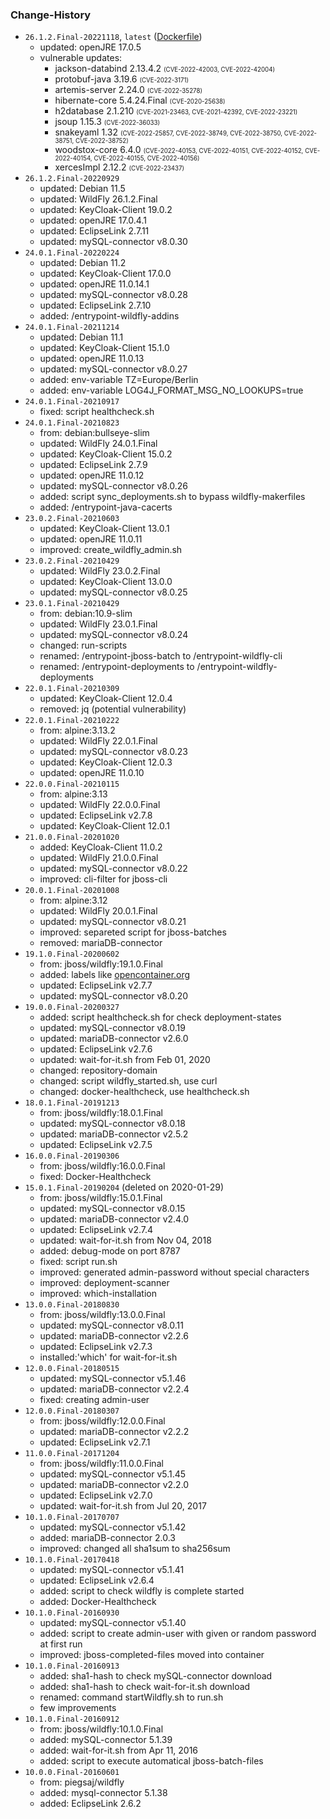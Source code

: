 ### Change-History
* `26.1.2.Final-20221118`, `latest` ([Dockerfile](https://github.com/mosaic-hgw/WildFly/blob/master/Dockerfile))
  - updated:  openJRE 17.0.5
  - vulnerable updates:
    - jackson-databind 2.13.4.2 <small><small>(CVE-2022-42003, CVE-2022-42004)</small></small>
    - protobuf-java 3.19.6 <small><small>(CVE-2022-3171)</small></small>
    - artemis-server 2.24.0 <small><small>(CVE-2022-35278)</small></small>
    - hibernate-core 5.4.24.Final <small><small>(CVE-2020-25638)</small></small>
    - h2database 2.1.210 <small><small>(CVE-2021-23463, CVE-2021-42392, CVE-2022-23221)</small></small>
    - jsoup 1.15.3 <small><small>(CVE-2022-36033)</small></small>
    - snakeyaml 1.32 <small><small>(CVE-2022-25857, CVE-2022-38749, CVE-2022-38750, CVE-2022-38751, CVE-2022-38752)</small></small>
    - woodstox-core 6.4.0 <small><small>(CVE-2022-40153, CVE-2022-40151, CVE-2022-40152, CVE-2022-40154, CVE-2022-40155, CVE-2022-40156)</small></small>
    - xercesImpl 2.12.2 <small><small>(CVE-2022-23437)</small></small>
* `26.1.2.Final-20220929`
  - updated:  Debian 11.5
  - updated:  WildFly 26.1.2.Final
  - updated:  KeyCloak-Client 19.0.2
  - updated:  openJRE 17.0.4.1
  - updated:  EclipseLink 2.7.11
  - updated:  mySQL-connector v8.0.30
* `24.0.1.Final-20220224`
  - updated:  Debian 11.2
  - updated:  KeyCloak-Client 17.0.0
  - updated:  openJRE 11.0.14.1
  - updated:  mySQL-connector v8.0.28
  - updated:  EclipseLink 2.7.10
  - added:    /entrypoint-wildfly-addins
* `24.0.1.Final-20211214`
  - updated:  Debian 11.1
  - updated:  KeyCloak-Client 15.1.0
  - updated:  openJRE 11.0.13
  - updated:  mySQL-connector v8.0.27
  - added:    env-variable TZ=Europe/Berlin
  - added:    env-variable LOG4J_FORMAT_MSG_NO_LOOKUPS=true
* `24.0.1.Final-20210917`
  - fixed:    script healthcheck.sh
* `24.0.1.Final-20210823`
  - from:     debian:bullseye-slim
  - updated:  WildFly 24.0.1.Final
  - updated:  KeyCloak-Client 15.0.2
  - updated:  EclipseLink 2.7.9
  - updated:  openJRE 11.0.12
  - updated:  mySQL-connector v8.0.26
  - added:    script sync_deployments.sh to bypass wildfly-makerfiles
  - added:    /entrypoint-java-cacerts
* `23.0.2.Final-20210603`
  - updated:  KeyCloak-Client 13.0.1
  - updated:  openJRE 11.0.11
  - improved: create_wildfly_admin.sh
* `23.0.2.Final-20210429`
  - updated:  WildFly 23.0.2.Final
  - updated:  KeyCloak-Client 13.0.0
  - updated:  mySQL-connector v8.0.25
* `23.0.1.Final-20210429`
  - from:     debian:10.9-slim
  - updated:  WildFly 23.0.1.Final
  - updated:  mySQL-connector v8.0.24
  - changed:  run-scripts
  - renamed:  /entrypoint-jboss-batch to /entrypoint-wildfly-cli
  - renamed:  /entrypoint-deployments to /entrypoint-wildfly-deployments
* `22.0.1.Final-20210309`
  - updated:  KeyCloak-Client 12.0.4
  - removed:  jq (potential vulnerability)
* `22.0.1.Final-20210222`
  - from:     alpine:3.13.2
  - updated:  WildFly 22.0.1.Final
  - updated:  mySQL-connector v8.0.23
  - updated:  KeyCloak-Client 12.0.3
  - updated:  openJRE 11.0.10
* `22.0.0.Final-20210115`
  - from:     alpine:3.13
  - updated:  WildFly 22.0.0.Final
  - updated:  EclipseLink v2.7.8
  - updated:  KeyCloak-Client 12.0.1
* `21.0.0.Final-20201020`
  - added:    KeyCloak-Client 11.0.2
  - updated:  WildFly 21.0.0.Final
  - updated:  mySQL-connector v8.0.22
  - improved: cli-filter for jboss-cli
* `20.0.1.Final-20201008`
  - from:     alpine:3.12
  - updated:  WildFly 20.0.1.Final
  - updated:  mySQL-connector v8.0.21
  - improved: separeted script for jboss-batches
  - removed:  mariaDB-connector
* `19.1.0.Final-20200602`
  - from:     jboss/wildfly:19.1.0.Final
  - added:    labels like [opencontainer.org](https://github.com/opencontainers/image-spec/blob/master/annotations.md)
  - updated:  EclipseLink v2.7.7
  - updated:  mySQL-connector v8.0.20
* `19.0.0.Final-20200327`
  - added:    script healthcheck.sh for check deployment-states
  - updated:  mySQL-connector v8.0.19
  - updated:  mariaDB-connector v2.6.0
  - updated:  EclipseLink v2.7.6
  - updated:  wait-for-it.sh from Feb 01, 2020
  - changed:  repository-domain
  - changed:  script wildfly_started.sh, use curl
  - changed:  docker-healthcheck, use healthcheck.sh
* `18.0.1.Final-20191213`
  - from:     jboss/wildfly:18.0.1.Final
  - updated:  mySQL-connector v8.0.18
  - updated:  mariaDB-connector v2.5.2
  - updated:  EclipseLink v2.7.5
* `16.0.0.Final-20190306`
  - from:     jboss/wildfly:16.0.0.Final
  - fixed:    Docker-Healthcheck
* `15.0.1.Final-20190204` (deleted on 2020-01-29)
  - from:     jboss/wildfly:15.0.1.Final
  - updated:  mySQL-connector v8.0.15
  - updated:  mariaDB-connector v2.4.0
  - updated:  EclipseLink v2.7.4
  - updated:  wait-for-it.sh from Nov 04, 2018
  - added:    debug-mode on port 8787
  - fixed:    script run.sh
  - improved: generated admin-password without special characters
  - improved: deployment-scanner
  - improved: which-installation
* `13.0.0.Final-20180830`
  - from:     jboss/wildfly:13.0.0.Final
  - updated:  mySQL-connector v8.0.11
  - updated:  mariaDB-connector v2.2.6
  - updated:  EclipseLink v2.7.3
  - installed:'which' for wait-for-it.sh
* `12.0.0.Final-20180515`
  - updated:  mySQL-connector v5.1.46
  - updated:  mariaDB-connector v2.2.4
  - fixed:    creating admin-user
* `12.0.0.Final-20180307`
  - from:     jboss/wildfly:12.0.0.Final
  - updated:  mariaDB-connector v2.2.2
  - updated:  EclipseLink v2.7.1
* `11.0.0.Final-20171204`
  - from:     jboss/wildfly:11.0.0.Final
  - updated:  mySQL-connector v5.1.45
  - updated:  mariaDB-connector v2.2.0
  - updated:  EclipseLink v2.7.0
  - updated:  wait-for-it.sh from Jul 20, 2017
* `10.1.0.Final-20170707`
  - updated:  mySQL-connector v5.1.42
  - added:    mariaDB-connector 2.0.3
  - improved: changed all sha1sum to sha256sum
* `10.1.0.Final-20170418`
  - updated:  mySQL-connector v5.1.41
  - updated:  EclipseLink v2.6.4
  - added:    script to check wildfly is complete started
  - added:    Docker-Healthcheck
* `10.1.0.Final-20160930`
  - updated:  mySQL-connector v5.1.40
  - added:    script to create admin-user with given or random password at first run
  - improved: jboss-completed-files moved into container
* `10.1.0.Final-20160913`
  - added:    sha1-hash to check mySQL-connector download
  - added:    sha1-hash to check wait-for-it.sh download
  - renamed:  command startWildfly.sh to run.sh
  - few improvements
* `10.1.0.Final-20160912`
  - from:     jboss/wildfly:10.1.0.Final
  - added:    mySQL-connector 5.1.39
  - added:    wait-for-it.sh from Apr 11, 2016
  - added:    script to execute automatical jboss-batch-files
* `10.0.0.Final-20160601`
  - from:     piegsaj/wildfly
  - added:    mysql-connector 5.1.38
  - added:    EclipseLink 2.6.2

